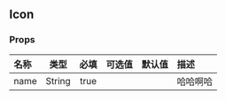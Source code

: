 ## Icon




### Props

| 名称 |  类型  | 必填 | 可选值 | 默认值 | 描述     |
| :--- | :----: | :--: | :----- | :----- | :------- |
| name | String | true |        |        | 哈哈啊哈 |